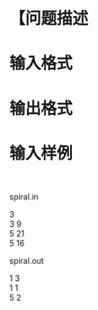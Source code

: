 

# 【问题描述 



# 输入格式



# 输出格式



# 输入样例


<br/>
<p>
spiral.in
</p>
<p>
3 <br/>
3 9 <br/>
5 21 <br/>
5 16
</p>
<p>
spiral.out
</p>
<p>
1 3 <br/>
1 1 <br/>
5 2
</p>
